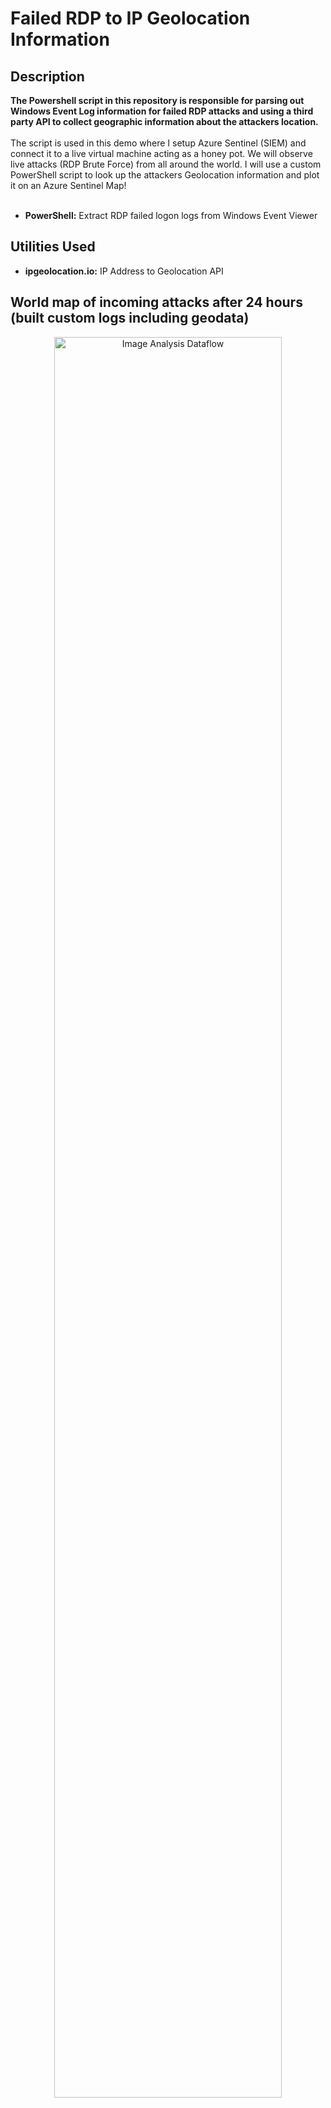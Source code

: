 <h1>Failed RDP to IP Geolocation Information</h1>



<h2>Description</h2>
<b>The Powershell script in this repository is responsible for parsing out Windows Event Log information for failed RDP attacks and using a third party API to collect geographic information about the attackers location.
</b>
<br />
<br />
The script is used in this demo where I setup Azure Sentinel (SIEM) and connect it to a live virtual machine acting as a honey pot.
We will observe live attacks (RDP Brute Force) from all around the world. I will use a custom PowerShell script to
look up the attackers Geolocation information and plot it on an Azure Sentinel Map!
<br />
<br />

- <b>PowerShell:</b> Extract RDP failed logon logs from Windows Event Viewer 

<h2>Utilities Used</h2>

- <b>ipgeolocation.io:</b> IP Address to Geolocation API

<h2>World map of incoming attacks after 24 hours (built custom logs including geodata)</h2>

<p align="center">
<img src="https://i.imgur.com/krRFrK5.png" height="85%" width="85%" alt="Image Analysis Dataflow"/>
</p>


<!--
 ```diff
- text in red
+ text in green
! text in orange
# text in gray
@@ text in purple (and bold)@@
```
--!>
